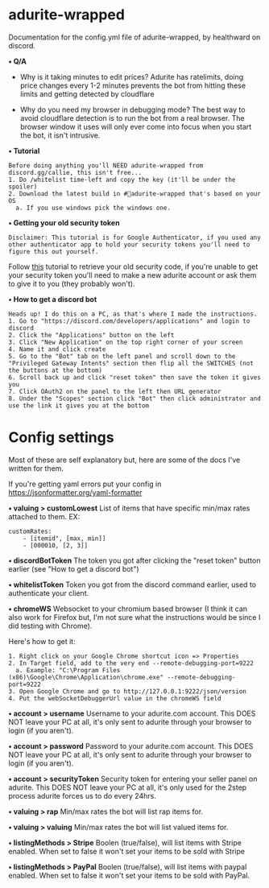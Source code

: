 # adurite-wrapped
Documentation for the config.yml file of adurite-wrapped, by healthward on discord.

**• Q/A**
- Why is it taking minutes to edit prices?
Adurite has ratelimits, doing price changes every 1-2 minutes prevents the bot from hitting these limits and getting detected by cloudflare

- Why do you need my browser in debugging mode?
The best way to avoid cloudflare detection is to run the bot from a real browser. The browser window it uses will only ever come into focus when you start the bot, it isn't intrusive.

**• Tutorial**
```
Before doing anything you'll NEED adurite-wrapped from discord.gg/callie, this isn't free...
1. Do /whitelist time-left and copy the key (it'll be under the spoiler)
2. Download the latest build in #🎁adurite-wrapped that's based on your OS
  a. If you use windows pick the windows one.
```

**• Getting your old security token**
```
Disclaimer: This tutorial is for Google Authenticator, if you used any other authenticator app to hold your security tokens you'll need to figure this out yourself.
```
Follow [this](https://github.com/krissrex/google-authenticator-exporter) tutorial to retrieve your old security code, if you're unable to get your security token you'll need to make a new adurite account or ask them to give it to you (they probably won't).

**• How to get a discord bot**
```
Heads up! I do this on a PC, as that's where I made the instructions.
1. Go to "https://discord.com/developers/applications" and login to discord
2. Click the "Applications" button on the left
3. Click "New Application" on the top right corner of your screen
4. Name it and click create
5. Go to the "Bot" tab on the left panel and scroll down to the "Privileged Gateway Intents" section then flip all the SWITCHES (not the buttons at the bottom)
6. Scroll back up and click "reset token" then save the token it gives you
7. Click OAuth2 on the panel to the left then URL generator
8. Under the "Scopes" section click "Bot" then click administrator and use the link it gives you at the bottom
```

# Config settings
Most of these are self explanatory but, here are some of the docs I've written for them.

If you're getting yaml errors put your config in https://jsonformatter.org/yaml-formatter

 **• valuing > customLowest**
List of items that have specific min/max rates attached to them.
EX:
```
customRates:
    - [itemid", [max, min]]
    - [000010, [2, 3]]
```

**• discordBotToken**
The token you got after clicking the "reset token" button earlier (see "How to get a discord bot")

**• whitelistToken**
Token you got from the discord command earlier, used to authenticate your client.

**• chromeWS**
Websocket to your chromium based browser (I think it can also work for Firefox but, I'm not sure what the instructions would be since I did testing with Chrome).

Here's how to get it:
```
1. Right click on your Google Chrome shortcut icon => Properties
2. In Target field, add to the very end --remote-debugging-port=9222
  a. Example: "C:\Program Files (x86)\Google\Chrome\Application\chrome.exe" --remote-debugging-port=9222
3. Open Google Chrome and go to http://127.0.0.1:9222/json/version
4. Put the webSocketDebuggerUrl value in the chromeWS field
```

**• account > username**
Username to your adurite.com account. This DOES NOT leave your PC at all, it's only sent to adurite through your browser to login (if you aren't).

**• account > password**
Password to your adurite.com account. This DOES NOT leave your PC at all, it's only sent to adurite through your browser to login (if you aren't).

**• account > securityToken**
Security token for entering your seller panel on adurite. This DOES NOT leave your PC at all, it's only used for the 2step process adurite forces us to do every 24hrs.

**• valuing > rap**
Min/max rates the bot will list rap items for.

**• valuing > valuing**
Min/max rates the bot will list valued items for.

**• listingMethods > Stripe**
Boolen (true/false), will list items with Stripe enabled. When set to false it won't set your items to be sold with Stripe

**• listingMethods > PayPal**
Boolen (true/false), will list items with paypal enabled. When set to false it won't set your items to be sold with PayPal.
